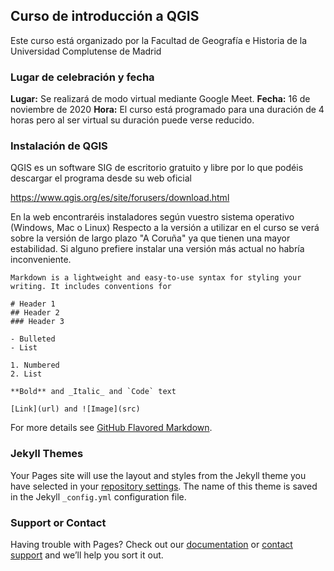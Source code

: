 ## Curso de introducción a QGIS

Este curso está organizado por la Facultad de Geografía e Historia de la Universidad Complutense de Madrid


### Lugar de celebración y fecha

**Lugar:** Se realizará de modo virtual mediante Google Meet.
**Fecha:** 16 de noviembre de 2020
**Hora:** El curso está programado para una duración de 4 horas pero al ser virtual su duración puede verse reducido.

### Instalación de QGIS

QGIS es un software SIG de escritorio gratuito y libre por lo que podéis descargar el programa desde su web oficial

https://www.qgis.org/es/site/forusers/download.html

En la web encontraréis instaladores según vuestro sistema operativo (Windows, Mac o Linux)
Respecto a la versión a utilizar en el curso se verá sobre la versión de largo plazo "A Coruña" ya que tienen una mayor estabilidad. Si alguno prefiere instalar una versión más actual no habría inconveniente.

```
Markdown is a lightweight and easy-to-use syntax for styling your writing. It includes conventions for

# Header 1
## Header 2
### Header 3

- Bulleted
- List

1. Numbered
2. List

**Bold** and _Italic_ and `Code` text

[Link](url) and ![Image](src)
```

For more details see [GitHub Flavored Markdown](https://guides.github.com/features/mastering-markdown/).

### Jekyll Themes

Your Pages site will use the layout and styles from the Jekyll theme you have selected in your [repository settings](https://github.com/rtalaverag/qgis-workshop/settings). The name of this theme is saved in the Jekyll `_config.yml` configuration file.

### Support or Contact

Having trouble with Pages? Check out our [documentation](https://docs.github.com/categories/github-pages-basics/) or [contact support](https://github.com/contact) and we’ll help you sort it out.
